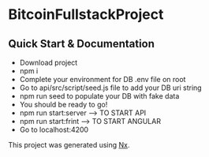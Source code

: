 # BitcoinFullstackProject

## Quick Start & Documentation

- Download project
- npm i
- Complete your environment for DB .env file on root
- Go to api/src/script/seed.js file to add your DB uri string
- npm run seed to populate your DB with fake data
- You should be ready to go!
- npm run start:server --> TO START API
- npm run start:frint --> TO START ANGULAR
- Go to localhost:4200

This project was generated using [Nx](https://nx.dev).
